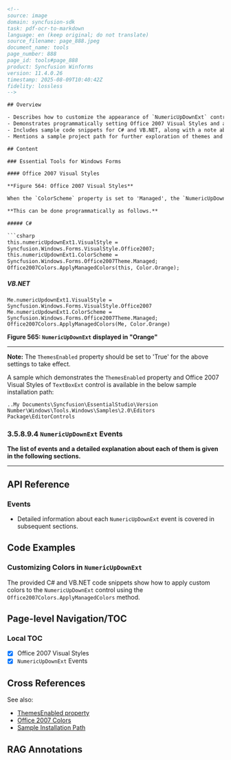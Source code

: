 ```html
<!-- 
source: image
domain: syncfusion-sdk
task: pdf-ocr-to-markdown
language: en (keep original; do not translate)
source_filename: page_888.jpeg
document_name: tools
page_number: 888
page_id: tools#page_888
product: Syncfusion Winforms
version: 11.4.0.26
timestamp: 2025-08-09T10:40:42Z
fidelity: lossless
-->

## Overview

- Describes how to customize the appearance of `NumericUpDownExt` control in Windows Forms using Syncfusion's `ColorScheme` property set to 'Managed'.
- Demonstrates programmatically setting Office 2007 Visual Styles and applying custom colors.
- Includes sample code snippets for C# and VB.NET, along with a note about the `ThemesEnabled` property.
- Mentions a sample project path for further exploration of themes and styles.

## Content

### Essential Tools for Windows Forms

#### Office 2007 Visual Styles

**Figure 564: Office 2007 Visual Styles**

When the `ColorScheme` property is set to 'Managed', the `NumericUpDownExt` control can be displayed using custom colors supported by the control.

**This can be done programmatically as follows.**

##### C#

```csharp
this.numericUpdownExt1.VisualStyle = 
Syncfusion.Windows.Forms.VisualStyle.Office2007;
this.numericUpdownExt1.ColorScheme = 
Syncfusion.Windows.Forms.Office2007Theme.Managed;
Office2007Colors.ApplyManagedColors(this, Color.Orange);
```

##### VB.NET

```vb.net
Me.numericUpdownExt1.VisualStyle = 
Syncfusion.Windows.Forms.VisualStyle.Office2007
Me.numericUpdownExt1.ColorScheme = 
Syncfusion.Windows.Forms.Office2007Theme.Managed;
Office2007Colors.ApplyManagedColors(Me, Color.Orange)
```

**Figure 565: `NumericUpDownExt` displayed in "Orange"**

---

**Note:** The `ThemesEnabled` property should be set to 'True' for the above settings to take effect.

A sample which demonstrates the `ThemesEnabled` property and Office 2007 Visual Styles of `TextBoxExt` control is available in the below sample installation path:

```
..My Documents\Syncfusion\EssentialStudio\Version Number\Windows\Tools.Windows\Samples\2.0\Editors Package\EditorControls
```

### 3.5.8.9.4 `NumericUpDownExt` Events

**The list of events and a detailed explanation about each of them is given in the following sections.**

---

## API Reference

### Events
- Detailed information about each `NumericUpDownExt` event is covered in subsequent sections.

## Code Examples

### Customizing Colors in `NumericUpDownExt`
The provided C# and VB.NET code snippets show how to apply custom colors to the `NumericUpDownExt` control using the `Office2007Colors.ApplyManagedColors` method.

## Page-level Navigation/TOC

### Local TOC
- [x] Office 2007 Visual Styles
- [x] `NumericUpDownExt` Events

## Cross References

See also:
- [ThemesEnabled property](#)
- [Office 2007 Colors](#)
- [Sample Installation Path](#)

## RAG Annotations

<!-- tags: [Syncfusion Winforms, NumericUpDownExt, Office 2007 Visual Styles, ThemesEnabled] keywords: [NumericUpDownExt, ColorScheme, Managed, Office2007Colors, ApplyManagedColors, ThemesEnabled, Office2007Theme, VisualStyle, custom colors, sample installation path, C#, VB.NET] -->
```